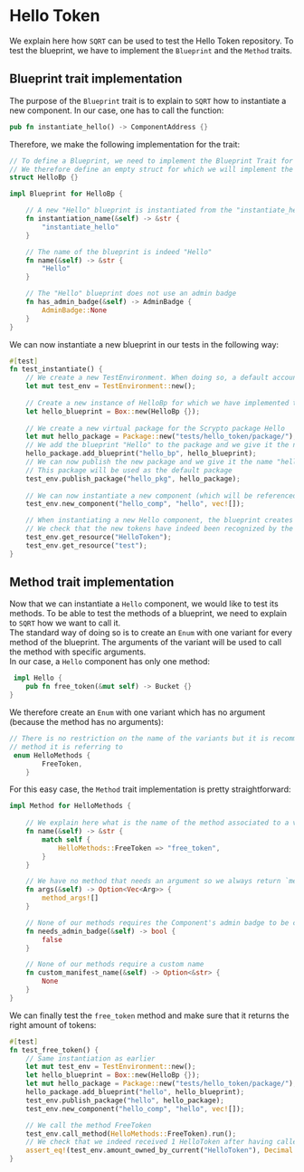 # Hello Token 

We explain here how `SQRT` can be used to test the Hello Token repository.
To test the blueprint, we have to implement the `Blueprint` and the `Method` traits.

## Blueprint trait implementation

The purpose of the `Blueprint` trait is to explain to `SQRT` how to instantiate a new component.
In our case, one has to call the function:

```Rust
pub fn instantiate_hello() -> ComponentAddress {}
```
Therefore, we make the following implementation for the trait:

```Rust
// To define a Blueprint, we need to implement the Blueprint Trait for some object.
// We therefore define an empty struct for which we will implement the Blueprint Trait.
struct HelloBp {}

impl Blueprint for HelloBp {

    // A new "Hello" blueprint is instantiated from the "instantiate_hello" method
    fn instantiation_name(&self) -> &str {
        "instantiate_hello"
    }

    // The name of the blueprint is indeed "Hello"
    fn name(&self) -> &str {
        "Hello"
    }

    // The "Hello" blueprint does not use an admin badge
    fn has_admin_badge(&self) -> AdminBadge {
        AdminBadge::None
    }
}
```

We can now instantiate a new blueprint in our tests in the following way:
```Rust
#[test]
fn test_instantiate() {
    // We create a new TestEnvironment. When doing so, a default account is created and is referenced by "default"
    let mut test_env = TestEnvironment::new();
    
    // Create a new instance of HelloBp for which we have implemented the Blueprint trait
    let hello_blueprint = Box::new(HelloBp {});
    
    // We create a new virtual package for the Scrypto package Hello
    let mut hello_package = Package::new("tests/hello_token/package/");
    // We add the blueprint "Hello" to the package and we give it the name "hello_bp" so that we can find it later
    hello_package.add_blueprint("hello_bp", hello_blueprint);
    // We can now publish the new package and we give it the name "hello_pkg" so that we can find it easily later
    // This package will be used as the default package
    test_env.publish_package("hello_pkg", hello_package);
    
    // We can now instantiate a new component (which will be referenced as "hello_comp") with no arguments 
    test_env.new_component("hello_comp", "hello", vec![]);

    // When instantiating a new Hello component, the blueprint creates two tokens named "HelloTokens" and "test"
    // We check that the new tokens have indeed been recognized by the TestEnvironment
    test_env.get_resource("HelloToken");
    test_env.get_resource("test");
}
```

## Method trait implementation

Now that we can instantiate a `Hello` component, we would like to test its methods.
To be able to test the methods of a blueprint, we need to explain to `SQRT` how we want to call it.  
The standard way of doing so 
is to create an `Enum` with one variant for every method of the blueprint. The arguments of the variant will be used to call
the method with specific arguments.  
In our case, a `Hello` component has only one method:
```Rust
 impl Hello {
    pub fn free_token(&mut self) -> Bucket {}
}
```

We therefore create an `Enum` with one variant which has no argument (because the method has no arguments):
```Rust
// There is no restriction on the name of the variants but it is recommended to use a name close to the name of the
// method it is referring to
 enum HelloMethods {
        FreeToken,
    }
```

For this easy case, the `Method` trait implementation is pretty straightforward:
```Rust
impl Method for HelloMethods {
    
    // We explain here what is the name of the method associated to a variant
    fn name(&self) -> &str {
        match self {
            HelloMethods::FreeToken => "free_token",
        }
    }

    // We have no method that needs an argument so we always return `method_args![]` with no args
    fn args(&self) -> Option<Vec<Arg>> {
        method_args![]
    }

    // None of our methods requires the Component's admin badge to be called, so we always return false
    fn needs_admin_badge(&self) -> bool {
        false
    }

    // None of our methods require a custom name
    fn custom_manifest_name(&self) -> Option<&str> {
        None
    }
}
```


We can finally test the `free_token` method and make sure that it returns the right amount of tokens:

```Rust
#[test]
fn test_free_token() {
    // Same instantiation as earlier
    let mut test_env = TestEnvironment::new();
    let hello_blueprint = Box::new(HelloBp {});
    let mut hello_package = Package::new("tests/hello_token/package/");
    hello_package.add_blueprint("hello", hello_blueprint);
    test_env.publish_package("hello", hello_package);
    test_env.new_component("hello_comp", "hello", vec![]);

    // We call the method FreeToken
    test_env.call_method(HelloMethods::FreeToken).run();
    // We check that we indeed received 1 HelloToken after having called the FreeToken function
    assert_eq!(test_env.amount_owned_by_current("HelloToken"), Decimal::ONE);
}
```
